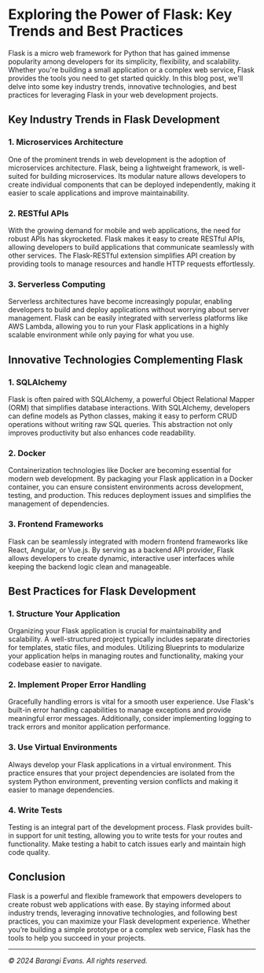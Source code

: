 # Exploring the Power of Flask: Key Trends and Best Practices

Flask is a micro web framework for Python that has gained immense popularity among developers for its simplicity, flexibility, and scalability. Whether you're building a small application or a complex web service, Flask provides the tools you need to get started quickly. In this blog post, we'll delve into some key industry trends, innovative technologies, and best practices for leveraging Flask in your web development projects.

## Key Industry Trends in Flask Development

### 1. Microservices Architecture
One of the prominent trends in web development is the adoption of microservices architecture. Flask, being a lightweight framework, is well-suited for building microservices. Its modular nature allows developers to create individual components that can be deployed independently, making it easier to scale applications and improve maintainability.

### 2. RESTful APIs
With the growing demand for mobile and web applications, the need for robust APIs has skyrocketed. Flask makes it easy to create RESTful APIs, allowing developers to build applications that communicate seamlessly with other services. The Flask-RESTful extension simplifies API creation by providing tools to manage resources and handle HTTP requests effortlessly.

### 3. Serverless Computing
Serverless architectures have become increasingly popular, enabling developers to build and deploy applications without worrying about server management. Flask can be easily integrated with serverless platforms like AWS Lambda, allowing you to run your Flask applications in a highly scalable environment while only paying for what you use.

## Innovative Technologies Complementing Flask

### 1. SQLAlchemy
Flask is often paired with SQLAlchemy, a powerful Object Relational Mapper (ORM) that simplifies database interactions. With SQLAlchemy, developers can define models as Python classes, making it easy to perform CRUD operations without writing raw SQL queries. This abstraction not only improves productivity but also enhances code readability.

### 2. Docker
Containerization technologies like Docker are becoming essential for modern web development. By packaging your Flask application in a Docker container, you can ensure consistent environments across development, testing, and production. This reduces deployment issues and simplifies the management of dependencies.

### 3. Frontend Frameworks
Flask can be seamlessly integrated with modern frontend frameworks like React, Angular, or Vue.js. By serving as a backend API provider, Flask allows developers to create dynamic, interactive user interfaces while keeping the backend logic clean and manageable.

## Best Practices for Flask Development

### 1. Structure Your Application
Organizing your Flask application is crucial for maintainability and scalability. A well-structured project typically includes separate directories for templates, static files, and modules. Utilizing Blueprints to modularize your application helps in managing routes and functionality, making your codebase easier to navigate.

### 2. Implement Proper Error Handling
Gracefully handling errors is vital for a smooth user experience. Use Flask's built-in error handling capabilities to manage exceptions and provide meaningful error messages. Additionally, consider implementing logging to track errors and monitor application performance.

### 3. Use Virtual Environments
Always develop your Flask applications in a virtual environment. This practice ensures that your project dependencies are isolated from the system Python environment, preventing version conflicts and making it easier to manage dependencies.

### 4. Write Tests
Testing is an integral part of the development process. Flask provides built-in support for unit testing, allowing you to write tests for your routes and functionality. Make testing a habit to catch issues early and maintain high code quality.

## Conclusion
Flask is a powerful and flexible framework that empowers developers to create robust web applications with ease. By staying informed about industry trends, leveraging innovative technologies, and following best practices, you can maximize your Flask development experience. Whether you’re building a simple prototype or a complex web service, Flask has the tools to help you succeed in your projects.

---

*© 2024 Barangi Evans. All rights reserved.*
